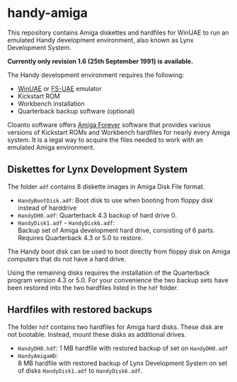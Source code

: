 # handy-amiga

This repository contains Amiga diskettes and hardfiles for WinUAE to run an emulated Handy development environment, also known as Lynx Development System.

**Currently only revision 1.6 (25th September 1991) is available.**

The Handy development environment requires the following:
- [WinUAE](https://www.winuae.net/download/) or [FS-UAE](https://fs-uae.net/download) emulator
- Kickstart ROM
- Workbench installation
- Quarterback backup software (optional)

Cloanto software offers [Amiga Forever](https://www.amigaforever.com/) software that provides various versions of Kickstart ROMs and Workbench hardfiles for nearly every Amiga system. It is a legal way to acquire the files needed to work with an emulated Amiga environment.

## Diskettes for Lynx Development System

The folder `adf` contains 8 diskette images in Amiga Disk File format.
- `HandyBootDisk.adf`: Boot disk to use when booting from floppy disk instead of harddrive
- `HandyDH0.adf`: Quarterback 4.3 backup of hard drive 0.
- `HandyDisk1.adf` - `HandyDisk6.adf`:  
   Backup set of Amiga development hard drive, consisting of 6 parts. Requires Quarterback 4.3 or 5.0 to restore.

The Handy boot disk can be used to boot directly from floppy disk on Amiga computers that do not have a hard drive.

Using the remaining disks requires the installation of the Quarterback program version 4.3 or 5.0. For your convenience the two backup sets have been restored into the two hardfiles listed in the `hdf` folder.  

## Hardfiles with restored backups

The folder `hdf` contains two hardfiles for Amiga hard disks. These disk are not bootable. Instead, mount these disks as additional drives.

- `HandyDH0.hdf`: 1 MB hardfile with restored backup of set on `HandyDH0.adf` 
- `HandyAmigaHD`:  
   8 MB hardfile with restored backup of Lynx Development System on set of disks `HandyDisk1.adf` to `HandyDisk6.adf`.
